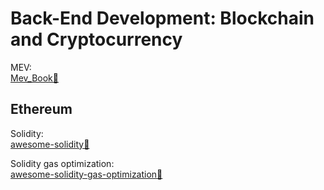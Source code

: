 # Back-End Development: Blockchain and Cryptocurrency

MEV:  
[Mev_Book💩](https://github.com/0xOsiris/Mev_Book)

## Ethereum

Solidity:  
[awesome-solidity💩](https://github.com/bkrem/awesome-solidity)

Solidity gas optimization:  
[awesome-solidity-gas-optimization💩](https://github.com/0xisk/awesome-solidity-gas-optimization)
